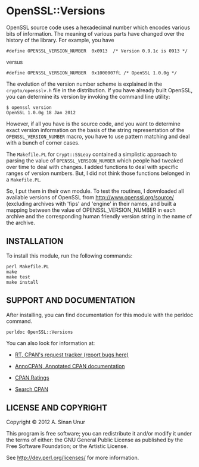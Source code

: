 # OpenSSL::Versions

OpenSSL source code uses a hexadecimal number which encodes various bits of
information. The meaning of various parts have changed over the history of the
library. For example, you have

    #define OPENSSL_VERSION_NUMBER	0x0913	/* Version 0.9.1c is 0913 */

versus

    #define OPENSSL_VERSION_NUMBER	0x1000007fL /* OpenSSL 1.0.0g */

The evolution of the version number scheme is explained in the
`crypto/opensslv.h` file in the distribution. If you have already built
OpenSSL, you can determine its version by invoking the command line utility:

    $ openssl version
    OpenSSL 1.0.0g 18 Jan 2012

However, if all you have is the source code, and you want to determine exact
version information on the basis of the string representation of the
`OPENSSL_VERSION_NUMBER` macro, you have to use pattern matching and deal with
a bunch of corner cases. 

The `Makefile.PL` for `Crypt::SSLeay` contained a simplistic approach to
parsing the value of `OPENSSL_VERSION_NUMBER` which people had tweaked over
time to deal with changes. I added functions to deal with specific ranges of
version numbers. But, I did not think those functions belonged in a
`Makefile.PL`.

So, I put them in their own module. To test the routines, I downloaded all
available versions of OpenSSL from http://www.openssl.org/source/ (excluding
archives with 'fips' and 'engine' in their names, and built a mapping between
the value of OPENSSL_VERSION_NUMBER in each archive and the corresponding human
friendly version string in the name of the archive.

## INSTALLATION

To install this module, run the following commands:

	perl Makefile.PL
	make
	make test
	make install

## SUPPORT AND DOCUMENTATION

After installing, you can find documentation for this module with the
perldoc command.

    perldoc OpenSSL::Versions

You can also look for information at:

* [RT, CPAN's request tracker (report bugs
  here)](http://rt.cpan.org/NoAuth/Bugs.html?Dist=OpenSSL-Versions)

* [AnnoCPAN, Annotated CPAN documentation](http://annocpan.org/dist/OpenSSL-Versions)

* [CPAN Ratings](http://cpanratings.perl.org/d/OpenSSL-Versions)

* [Search CPAN](http://search.cpan.org/dist/OpenSSL-Versions/)

## LICENSE AND COPYRIGHT

Copyright &copy; 2012 A. Sinan Unur

This program is free software; you can redistribute it and/or modify it
under the terms of either: the GNU General Public License as published
by the Free Software Foundation; or the Artistic License.

See http://dev.perl.org/licenses/ for more information.

